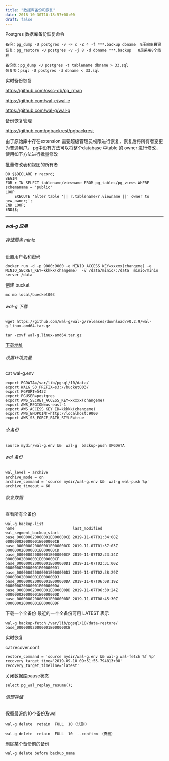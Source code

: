 ```yaml
---
title: "数据库备份和恢复"
date: 2018-10-30T10:18:57+08:00
draft: false
---
```

Postgres 数据库备份恢复命令

```
备份：pg_dump -U postgres -v -F c -Z 4 -f ***.backup dbname  9压缩率最狠
恢复：pg_restore -U postgres -v -j 8 -d dbname ***.backup   8是采用8个线程

备份表：pg_dump -U postgres -t tablename dbname > 33.sql
恢复表：psql -U postgres -d dbname < 33.sql
```

实时备份恢复

https://github.com/ossc-db/pg_rman

https://github.com/wal-e/wal-e

https://github.com/wal-g/wal-g

备份恢复管理

https://github.com/pgbackrest/pgbackrest

由于原始库中存在extension 需要超级管理员权限进行恢复，恢复后将所有者变更为普通用户。
pg中没有方法可以将整个database 中table 的 owner 进行修改，使用如下方法进行批量修改


批量修改表和视图的所有者
```
DO $$DECLARE r record;
BEGIN
FOR r IN SELECT tablename/viewname FROM pg_tables/pg_views WHERE schemaname = 'public'
LOOP
    EXECUTE 'alter table '|| r.tablename/r.viewname ||' owner to new_owner;';
END LOOP;
END$$;
```
---

##### wal-g 应用

###### 存储服务 minio

设置用户名和密码
```
docker run -d -p 9000:9000 -e MINIO_ACCESS_KEY=xxxxx(changeme) -e MINIO_SECRET_KEY=kkkkk(changeme)  -v /data/minio/:/data  minio/minio server /data 
```
创建 bucket

```
mc mb local/buecket003
```

###### wal-g 下载 

```
wget https://github.com/wal-g/wal-g/releases/download/v0.2.9/wal-g.linux-amd64.tar.gz

tar -zxvf wal-g.linux-amd64.tar.gz 
```

[下载地址](../tools/wal-g.linux-amd64.tar.gz)

###### 设置环境变量

cat wal-g.env 
```
export PGDATA=/var/lib/pgsql/10/data/
export WALG_S3_PREFIX=s3://bucket003/
export PGPORT=5432
export PGUSER=postgres
export AWS_SECRET_ACCESS_KEY=xxxxx(changeme)
export AWS_REGION=us-east-1
export AWS_ACCESS_KEY_ID=kkkkk(changeme)
export AWS_ENDPOINT=http://localhost:9000
export AWS_S3_FORCE_PATH_STYLE=true
```

###### 全备份

```
source mydir/wal-g.env &&  wal-g  backup-push $PGDATA
```

###### wal 备份

```
wal_level = archive
archive_mode = on
archive_command = 'source mydir/wal-g.env &&  wal-g wal-push %p'
archive_timeout = 60
```

###### 恢复数据

查看所有全备份

```
wal-g backup-list
name                          last_modified        wal_segment_backup_start
base_000000020000001E000000CB 2019-11-07T01:34:08Z 000000020000001E000000CB
base_000000020000001E000000CD 2019-11-07T01:37:03Z 000000020000001E000000CD
base_000000020000001E000000CF 2019-11-07T02:23:34Z 000000020000001E000000CF
base_000000020000001E000000D1 2019-11-07T02:31:00Z 000000020000001E000000D1
base_000000020000001E000000D3 2019-11-07T02:38:29Z 000000020000001E000000D3
base_000000020000001E000000DA 2019-11-07T06:08:19Z 000000020000001E000000DA
base_000000020000001E000000DD 2019-11-07T06:30:24Z 000000020000001E000000DD
base_000000020000001E000000DF 2019-11-07T08:45:30Z 000000020000001E000000DF
```

下载一个全备份 最近的一个全备份可用 LATEST 表示
```
wal-g backup-fetch /var/lib/pgsql/10/data-restore/ base_000000020000001E000000CB
```

实时恢复

cat recover.conf
```
restore_command = 'source mydir/wal-g.env && wal-g wal-fetch %f %p'
recovery_target_time='2019-09-10 09:51:55.794813+08'
recovery_target_timeline='latest'
```

关闭数据库pause状态
```
select pg_wal_replay_resume();
```

###### 清理存储

保留最近的10个备份及wal
```
wal-g delete  retain  FULL  10 (试删)

wal-g delete  retain  FULL  10  --confirm （真删） 
```

删除某个备份前的备份

```
wal-g delete before backup_name
```
